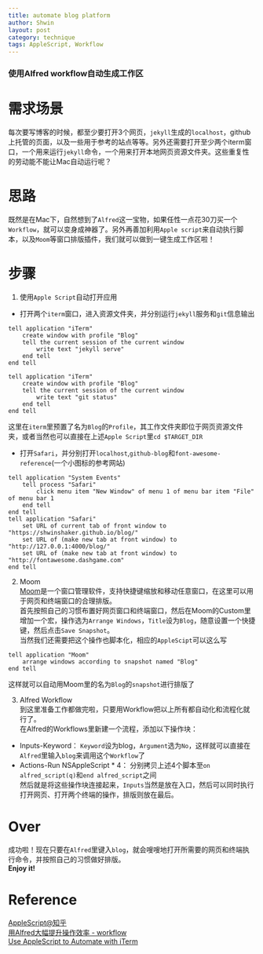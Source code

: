 ```yaml
---
title: automate blog platform 
author: Shwin
layout: post
category: technique
tags: AppleScript, Workflow
---
```


### 使用Alfred workflow自动生成工作区
# 需求场景
每次要写博客的时候，都至少要打开3个网页，`jekyll`生成的`localhost`，github上托管的页面，以及一些用于参考的站点等等。另外还需要打开至少两个iterm窗口，一个用来运行`jekyll`命令，一个用来打开本地网页资源文件夹。这些重复性的劳动能不能让Mac自动运行呢？

# 思路
既然是在Mac下，自然想到了`Alfred`这一宝物，如果任性一点花30刀买一个`Workflow`，就可以变身成神器了。另外再善加利用`Apple script`来自动执行脚本，以及`Moom`等窗口排版插件，我们就可以做到一键生成工作区啦！

# 步骤

1. 使用`Apple Script`自动打开应用  
* 打开两个`iterm`窗口，进入资源文件夹，并分别运行`jekyll`服务和`git`信息输出
```
tell application "iTerm"
	create window with profile "Blog"
	tell the current session of the current window
		write text "jekyll serve"
	end tell
end tell
```
```
tell application "iTerm"
	create window with profile "Blog"
	tell the current session of the current window
		write text "git status"
	end tell
end tell
```
这里在`iterm`里预置了名为`Blog`的`Profile`，其工作文件夹即位于网页资源文件夹，或者当然也可以直接在上述`Apple Script`里`cd $TARGET_DIR`  
* 打开`Safari`，并分别打开`localhost`,`github-blog`和`font-awesome-reference`(一个小图标的参考网站)
```
tell application "System Events"
	tell process "Safari"
		click menu item "New Window" of menu 1 of menu bar item "File" of menu bar 1
	end tell
end tell
tell application "Safari"
	set URL of current tab of front window to "https://shwinshaker.github.io/blog/"
	set URL of (make new tab at front window) to "http://127.0.0.1:4000/blog/"
	set URL of (make new tab at front window) to "http://fontawesome.dashgame.com"
end tell
```

2. Moom  
[Moom](https://manytricks.com/moom/)是一个窗口管理软件，支持快捷键缩放和移动任意窗口，在这里可以用于网页和终端窗口的合理排版。  
首先按照自己的习惯布置好网页窗口和终端窗口，然后在Moom的Custom里增加一个宏，操作选为`Arrange Windows`，`Title`设为`Blog`，随意设置一个快捷键，然后点击`Save Snapshot`。  
当然我们还需要把这个操作也脚本化，相应的`AppleScipt`可以这么写
```
tell application "Moom"
	arrange windows according to snapshot named "Blog"
end tell
```
这样就可以自动用Moom里的名为`Blog`的`snapshot`进行排版了

3. Alfred Workflow  
到这里准备工作都做完啦，只要用Workflow把以上所有都自动化和流程化就行了。    
在Alfred的Workflows里新建一个流程，添加以下操作块：
* Inputs-Keyword： `Keyword`设为blog，`Argument`选为`No`，这样就可以直接在`Alfred`里输入`blog`来调用这个`Workflow`了
* Actions-Run NSAppleScript * 4： 分别拷贝上述4个脚本至`on alfred_script(q)`和`end alfred_script`之间  
然后就是将这些操作块连接起来，`Inputs`当然是放在入口，然后可以同时执行打开网页、打开两个终端的操作，排版则放在最后。

# Over
成功啦！现在只要在`Alfred`里键入`blog`，就会嗖嗖地打开所需要的网页和终端执行命令，并按照自己的习惯做好排版。  
**Enjoy it!**

# Reference
[AppleScript@知乎](https://www.zhihu.com/topic/19627404/top-answers)  
[用Alfred大幅提升操作效率 - workflow](https://zhuanlan.zhihu.com/p/19986749)  
[Use AppleScript to Automate with iTerm](https://tj.ie/use-applescript-to-automate-with-iterm)  